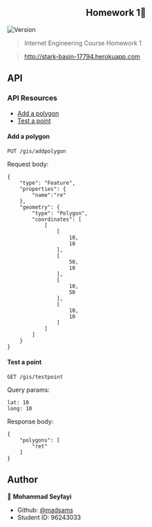 <h2 align="center">Homework 1👋</h2>
<p>
  <img alt="Version" src="https://img.shields.io/badge/version-1.0.0-blue.svg?cacheSeconds=2592000" />
</p>

> Internet Engineering Course Homework 1

> http://stark-basin-17794.herokuapp.com

## API
### API Resources
  - [Add a polygon](#add-a-polygon)
  - [Test a point](#test-a-point)
  
#### Add a polygon
`PUT /gis/addpolygon`

Request body:

    {
        "type": "Feature",
        "properties": {
      	    "name":"re"
        },
        "geometry": {
            "type": "Polygon",
            "coordinates": [
                [
                    [
                        10,
                        10
                    ],
                    [
                        50,
                        10
                    ],
                    [
                        10,
                        50
                    ],
                    [
                        10,
                        10
                    ]
                ]
            ]
        }
    }

#### Test a point
`GET /gis/testpoint`

Query params:

    lat: 10
    long: 10

Response body:

    {
        "polygons": [
            "ret"
        ]
    }
    
## Author
👤 **Mohammad Seyfayi**

* Github: [@madsams](https://github.com/madsams)
* Student ID: 96243033